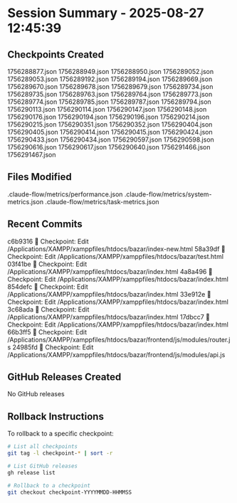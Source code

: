 # Session Summary - 2025-08-27 12:45:39

## Checkpoints Created
1756288877.json
1756288949.json
1756288950.json
1756289052.json
1756289053.json
1756289192.json
1756289194.json
1756289669.json
1756289670.json
1756289678.json
1756289679.json
1756289734.json
1756289735.json
1756289763.json
1756289764.json
1756289773.json
1756289774.json
1756289785.json
1756289787.json
1756289794.json
1756290113.json
1756290114.json
1756290147.json
1756290148.json
1756290176.json
1756290194.json
1756290196.json
1756290214.json
1756290215.json
1756290351.json
1756290352.json
1756290404.json
1756290405.json
1756290414.json
1756290415.json
1756290424.json
1756290433.json
1756290434.json
1756290597.json
1756290598.json
1756290616.json
1756290617.json
1756290640.json
1756291466.json
1756291467.json

## Files Modified
.claude-flow/metrics/performance.json
.claude-flow/metrics/system-metrics.json
.claude-flow/metrics/task-metrics.json

## Recent Commits
c6b9316 🔖 Checkpoint: Edit /Applications/XAMPP/xamppfiles/htdocs/bazar/index-new.html
58a39df 🔖 Checkpoint: Edit /Applications/XAMPP/xamppfiles/htdocs/bazar/test.html
03f41be 🔖 Checkpoint: Edit /Applications/XAMPP/xamppfiles/htdocs/bazar/index.html
4a8a496 🔖 Checkpoint: Edit /Applications/XAMPP/xamppfiles/htdocs/bazar/index.html
854defc 🔖 Checkpoint: Edit /Applications/XAMPP/xamppfiles/htdocs/bazar/index.html
33e912e 🔖 Checkpoint: Edit /Applications/XAMPP/xamppfiles/htdocs/bazar/index.html
3c68ada 🔖 Checkpoint: Edit /Applications/XAMPP/xamppfiles/htdocs/bazar/index.html
17dbcc7 🔖 Checkpoint: Edit /Applications/XAMPP/xamppfiles/htdocs/bazar/index.html
66b3ff5 🔖 Checkpoint: Edit /Applications/XAMPP/xamppfiles/htdocs/bazar/frontend/js/modules/router.js
24985fd 🔖 Checkpoint: Edit /Applications/XAMPP/xamppfiles/htdocs/bazar/frontend/js/modules/api.js

## GitHub Releases Created
No GitHub releases

## Rollback Instructions
To rollback to a specific checkpoint:
```bash
# List all checkpoints
git tag -l checkpoint-* | sort -r

# List GitHub releases
gh release list

# Rollback to a checkpoint
git checkout checkpoint-YYYYMMDD-HHMMSS
```

